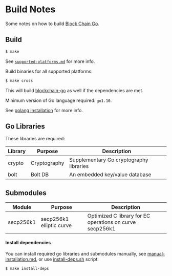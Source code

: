 Build Notes
===========
Some notes on how to build [Block Chain Go](https://github.com/YuriyLisovskiy/blockchain-go).

Build
---------------------

```bash
$ make
```
See [`supported-platforms.md`](supported-platforms.md) for more info.

Build binaries for all supported platforms:
```bash
$ make cross
```

This will build [blockchain-go](https://github.com/YuriyLisovskiy/blockchain-go) as well if the dependencies are met.

Minimum version of Go language required: `go1.10`.

See [golang installation](https://golang.org/doc/install) for more info.

Go Libraries
---------------------
These libraries are required:

 Library     | Purpose          | Description
 ------------|------------------|----------------------
 crypto      | Cryptography     | Supplementary Go cryptography libraries
 bolt        | Bolt DB          | An embedded key/value database

Submodules
---------------------
Module      | Purpose                  | Description
------------|--------------------------|----------------------
secp256k1   | secp256k1 elliptic curve | Optimized C library for EC operations on curve secp256k1

#### Install dependencies
You can install required go libraries and submodules manually, see [manual-installation.md](manual-installation.md),
or use [install-deps.sh](../install-deps.sh) script:
```bash
$ make install-deps
```
